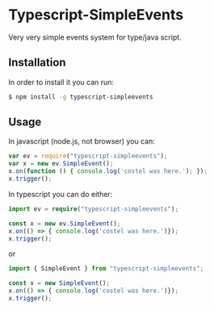 # Typescript-SimpleEvents
Very very simple events system for type/java script.

Installation
------------

In order to install it you can run:

```sh
$ npm install -g typescript-simpleevents
```

Usage
------------

In javascript (node.js, not browser) you can:
```javascript
var ev = require("typescript-simpleevents");
var x = new ev.SimpleEvent();
x.on(function () { console.log('costel was here.'); });
x.trigger();
```

In typescript you can do either:
```typescript
import ev = require("typescript-simpleevents");

const x = new ev.SimpleEvent();
x.on(() => { console.log('costel was here.')});
x.trigger();
```
or
```typescript
import { SimpleEvent } from "typescript-simpleevents";

const x = new SimpleEvent();
x.on(() => { console.log('costel was here.')});
x.trigger();
```